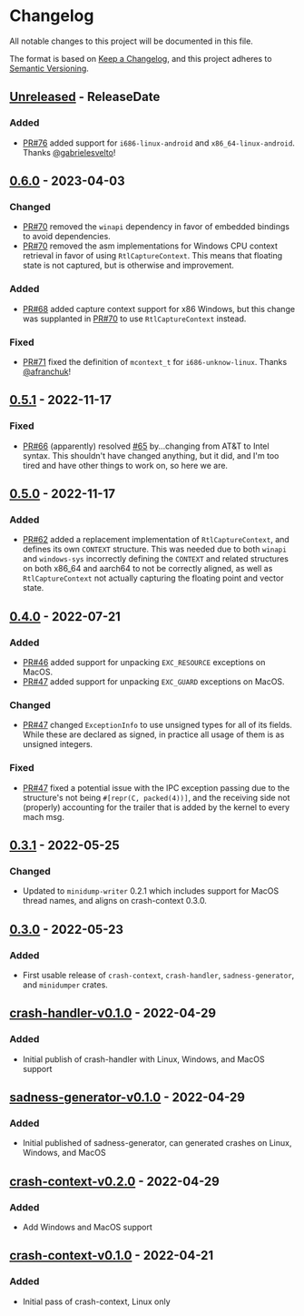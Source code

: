 <!-- markdownlint-disable blanks-around-headings blanks-around-lists no-duplicate-heading -->

# Changelog

All notable changes to this project will be documented in this file.

The format is based on [Keep a Changelog](https://keepachangelog.com/en/1.0.0/),
and this project adheres to [Semantic Versioning](https://semver.org/spec/v2.0.0.html).

<!-- next-header -->
## [Unreleased] - ReleaseDate
### Added
- [PR#76](https://github.com/EmbarkStudios/crash-handling/pull/76) added support for `i686-linux-android` and `x86_64-linux-android`. Thanks [@gabrielesvelto](https://github.com/gabrielesvelto)!

## [0.6.0] - 2023-04-03
### Changed
- [PR#70](https://github.com/EmbarkStudios/crash-handling/pull/70) removed the `winapi` dependency in favor of embedded bindings to avoid dependencies.
- [PR#70](https://github.com/EmbarkStudios/crash-handling/pull/70) removed the asm implementations for Windows CPU context retrieval in favor of using `RtlCaptureContext`. This means that floating state is not captured, but is otherwise and improvement.

### Added
- [PR#68](https://github.com/EmbarkStudios/crash-handling/pull/68) added capture context support for x86 Windows, but this change was supplanted in [PR#70](https://github.com/EmbarkStudios/crash-handling/pull/70) to use `RtlCaptureContext` instead.

### Fixed
- [PR#71](https://github.com/EmbarkStudios/crash-handling/pull/71) fixed the definition of `mcontext_t` for `i686-unknow-linux`. Thanks [@afranchuk](https://github.com/afranchuk)!

## [0.5.1] - 2022-11-17
### Fixed
- [PR#66](https://github.com/EmbarkStudios/crash-handling/pull/66) (apparently) resolved [#65](https://github.com/EmbarkStudios/crash-handling/issues/65) by...changing from AT&T to Intel syntax. This shouldn't have changed anything, but it did, and I'm too tired and have other things to work on, so here we are.

## [0.5.0] - 2022-11-17
### Added
- [PR#62](https://github.com/EmbarkStudios/crash-handling/pull/62) added a replacement implementation of `RtlCaptureContext`, and defines its own `CONTEXT` structure. This was needed due to both `winapi` and `windows-sys` incorrectly defining the `CONTEXT` and related structures on both x86_64 and aarch64 to not be correctly aligned, as well as `RtlCaptureContext` not actually capturing the floating point and vector state.

## [0.4.0] - 2022-07-21
### Added
- [PR#46](https://github.com/EmbarkStudios/crash-handling/pull/46) added support for unpacking `EXC_RESOURCE` exceptions on MacOS.
- [PR#47](https://github.com/EmbarkStudios/crash-handling/pull/47) added support for unpacking `EXC_GUARD` exceptions on MacOS.

### Changed
- [PR#47](https://github.com/EmbarkStudios/crash-handling/pull/47) changed `ExceptionInfo` to use unsigned types for all of its fields. While these are declared as signed, in practice all usage of them is as unsigned integers.

### Fixed
- [PR#47](https://github.com/EmbarkStudios/crash-handling/pull/47) fixed a potential issue with the IPC exception passing due to the structure's not being `#[repr(C, packed(4))]`, and the receiving side not (properly) accounting for the trailer that is added by the kernel to every mach msg.

## [0.3.1] - 2022-05-25
### Changed
- Updated to `minidump-writer` 0.2.1 which includes support for MacOS thread names, and aligns on crash-context 0.3.0.

## [0.3.0] - 2022-05-23
### Added
- First usable release of `crash-context`, `crash-handler`, `sadness-generator`, and `minidumper` crates.

## [crash-handler-v0.1.0] - 2022-04-29
### Added
- Initial publish of crash-handler with Linux, Windows, and MacOS support

## [sadness-generator-v0.1.0] - 2022-04-29
### Added
- Initial published of sadness-generator, can generated crashes on Linux, Windows, and MacOS

## [crash-context-v0.2.0] - 2022-04-29
### Added
- Add Windows and MacOS support

## [crash-context-v0.1.0] - 2022-04-21
### Added
- Initial pass of crash-context, Linux only

<!-- next-url -->
[Unreleased]: https://github.com/EmbarkStudios/crash-handling/compare/crash-context-0.6.0...HEAD
[0.6.0]: https://github.com/EmbarkStudios/crash-handling/compare/crash-context-0.5.1...crash-context-0.6.0
[0.5.1]: https://github.com/EmbarkStudios/crash-handling/compare/crash-context-0.5.0...crash-context-0.5.1
[0.5.0]: https://github.com/EmbarkStudios/crash-handling/compare/crash-context-0.4.0...crash-context-0.5.0
[0.4.0]: https://github.com/EmbarkStudios/crash-handling/compare/0.3.1...crash-context-0.4.0
[0.3.1]: https://github.com/EmbarkStudios/crash-handling/compare/0.3.0...0.3.1
[0.3.0]: https://github.com/EmbarkStudios/crash-handling/compare/crash-handler-v0.1.0...0.3.0
[crash-handler-v0.1.0]: https://github.com/EmbarkStudios/crash-handling/releases/tag/crash-handler-v0.1.0
[sadness-generator-v0.1.0]: https://github.com/EmbarkStudios/crash-handling/releases/tag/sadness-generator-v0.1.0
[crash-context-v0.2.0]: https://github.com/EmbarkStudios/crash-handling/releases/tag/crash-context-v0.2.0
[crash-context-v0.1.0]: https://github.com/EmbarkStudios/crash-handling/releases/tag/crash-context-v0.1.0

